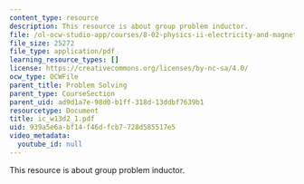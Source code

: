 ```yaml
---
content_type: resource
description: This resource is about group problem inductor.
file: /ol-ocw-studio-app/courses/8-02-physics-ii-electricity-and-magnetism-spring-2007/939a5e6abf14f46dfcb7728d585517e5_ic_w13d2_1.pdf
file_size: 25272
file_type: application/pdf
learning_resource_types: []
license: https://creativecommons.org/licenses/by-nc-sa/4.0/
ocw_type: OCWFile
parent_title: Problem Solving
parent_type: CourseSection
parent_uid: ad9d1a7e-98d0-b1ff-318d-13ddbf7639b1
resourcetype: Document
title: ic_w13d2_1.pdf
uid: 939a5e6a-bf14-f46d-fcb7-728d585517e5
video_metadata:
  youtube_id: null
---
```

This resource is about group problem inductor.